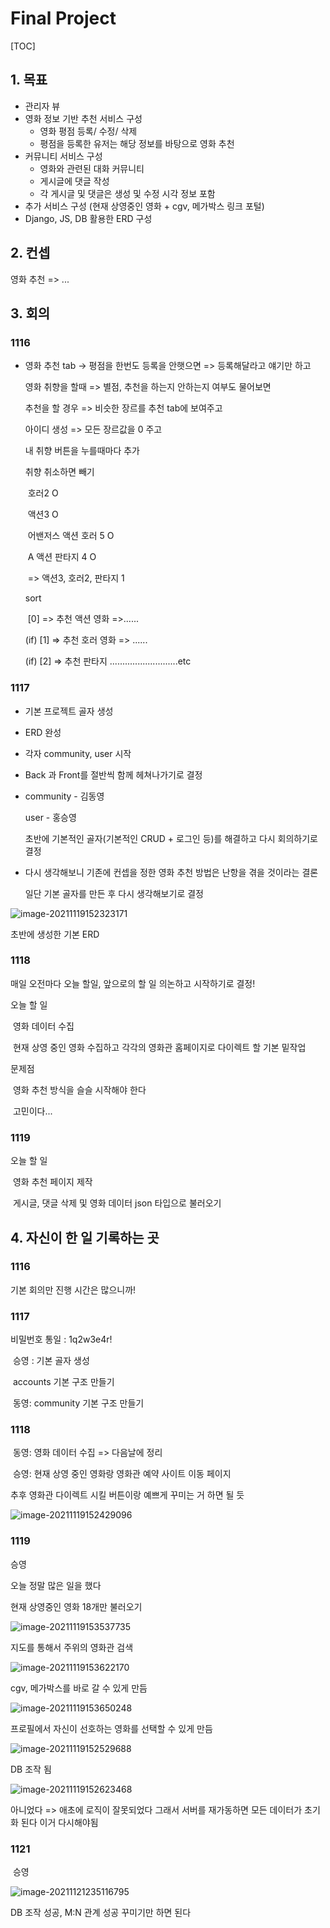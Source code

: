 # Final Project



[TOC]

## 1. 목표

- 관리자 뷰
- 영화 정보 기반 추천 서비스 구성
  - 영화 평점 등록/ 수정/ 삭제
  - 평점을 등록한 유저는 해당 정보를 바탕으로 영화 추천
- 커뮤니티 서비스 구성
  - 영화와 관련된 대화 커뮤니티
  - 게시글에 댓글 작성
  - 각 게시글 및 댓글은 생성 및 수정 시각 정보 포함
- 추가 서비스 구성 (현재 상영중인 영화 + cgv, 메가박스 링크 포털)
- Django, JS, DB 활용한 ERD 구성 



## 2. 컨셉

영화 추천 => ...



## 3. 회의

### 1116

- 영화 추천 tab -> 평점을 한번도 등록을 안햇으면 => 등록해달라고 얘기만 하고

  영화 취향을 할때 => 별점, 추천을 하는지 안하는지 여부도 물어보면

  추천을 할 경우 => 비슷한 장르를 추천 tab에 보여주고

  아이디 생성 => 모든 장르값을 0 주고

  내 취향 버튼을 누를때마다 추가

  취향 취소하면 빼기

  ​	호러2 O

  ​	액션3 O

  ​	어밴저스 액션 호러 5 O

  ​	A 액션 판타지 4 O

  ​	=> 액션3, 호러2, 판타지 1

  sort 

  ​	 [0] => 추천 액션 영화 =>......

  (if) [1] => 추천 호러 영화 => ......

  (if) [2] => 추천 판타지 ...........................etc

### 1117

- 기본 프로젝트 골자 생성

- ERD 완성

- 각자 community, user 시작

- Back 과 Front를 절반씩 함께 헤쳐나가기로 결정

- community - 김동영

  user - 홍승영

  초반에 기본적인 골자(기본적인 CRUD + 로그인 등)를 해결하고 다시 회의하기로 결정

- 다시 생각해보니 기존에 컨셉을 정한 영화 추천 방법은 난항을 겪을 것이라는 결론

  일단 기본 골자를 만든 후 다시 생각해보기로 결정

![image-20211119152323171](photo/image-20211119152323171.png)

초반에 생성한 기본 ERD



### 1118 

매일 오전마다 오늘 할일, 앞으로의 할 일 의논하고 시작하기로 결정!

오늘 할 일 

​	영화 데이터 수집

​	현재 상영 중인 영화 수집하고 각각의 영화관 홈페이지로 다이렉트 할 기본 밑작업

문제점

​	영화 추천 방식을 슬슬 시작해야 한다

​	고민이다...



### 1119

오늘 할 일

​	영화 추천 페이지 제작

​	게시글, 댓글 삭제 및 영화 데이터 json 타입으로 불러오기



## 4. 자신이 한 일 기록하는 곳

### 1116 

기본 회의만 진행 시간은 많으니까!



### 1117 

비밀번호 통일 : 1q2w3e4r!

​	승영 : 기본 골자 생성

​				accounts 기본 구조 만들기

​	동영: community 기본 구조 만들기



### 1118

​	동영: 영화 데이터 수집 => 다음날에 정리

​	승영: 현재 상영 중인 영화랑 영화관 예약 사이트 이동 페이지



추후 영화관 다이렉트 시킬 버튼이랑 예쁘게 꾸미는 거 하면 될 듯

![image-20211119152429096](photo/image-20211119152429096.png)



### 1119

승영

오늘 정말 많은 일을 했다

현재 상영중인 영화 18개만 불러오기

![image-20211119153537735](photo/image-20211119153537735.png)

지도를 통해서 주위의 영화관 검색

![image-20211119153622170](photo/image-20211119153622170.png)

cgv, 메가박스를 바로 갈 수 있게 만듬

![image-20211119153650248](photo/image-20211119153650248.png)

프로필에서 자신이 선호하는 영화를 선택할 수 있게 만듬

![image-20211119152529688](photo/image-20211119152529688.png)

DB 조작 됨

![image-20211119152623468](photo/image-20211119152623468.png)

아니었다 => 애초에 로직이 잘못되었다 그래서 서버를 재가동하면 모든 데이터가 초기화 된다 이거 다시해야됨

### 1121

​	승영

![image-20211121235116795](photo/image-20211121235116795.png)

DB 조작 성공, M:N 관계 성공 꾸미기만 하면 된다
